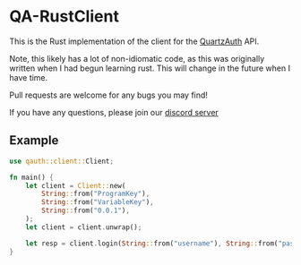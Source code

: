 # QA-RustClient
This is the Rust implementation of the client for the [QuartzAuth](https://auth.quartzinc.space) API.

Note, this likely has a lot of non-idiomatic code, as this was originally written when I had begun learning rust.  This will change in the future when I have time.

Pull requests are welcome for any bugs you may find!

If you have any questions, please join our [discord server](https://discord.gg/hgGUdk8efF)

## Example
```rust
use qauth::client::Client;

fn main() {
    let client = Client::new(
        String::from("ProgramKey"),
        String::from("VariableKey"),
        String::from("0.0.1"),
    );
    let client = client.unwrap();

    let resp = client.login(String::from("username"), String::from("password"));
}
```
